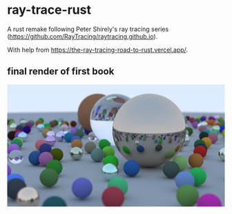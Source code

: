 # ray-trace-rust

A rust remake following Peter Shirely's ray tracing series (https://github.com/RayTracing/raytracing.github.io).

With help from https://the-ray-tracing-road-to-rust.vercel.app/.


## final render of first book

![](screenshots/ray_trace_weekend_book1_final_render.png)
